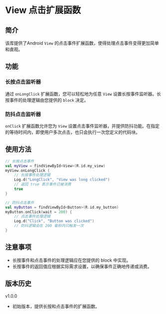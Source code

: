 # View 点击扩展函数

## 简介

该库提供了Android `View` 的点击事件扩展函数，使得处理点击事件变得更加简单和直观。

## 功能

### 长按点击监听器

通过 `onLongClick` 扩展函数，您可以轻松地为任意 `View`
设置长按事件监听器。长按事件的处理逻辑由您提供的 `block` 决定。

### 防抖点击监听器

`onClick` 扩展函数允许您为 `View` 设置点击事件监听器，并提供防抖功能。在指定的等待时间内，即使用户多次点击，也只会执行一次您定义的代码块。

## 使用方法

```kotlin
// 长按点击事件
val myView = findViewById<View>(R.id.my_view)
myView.onLongClick {
    // 长按事件处理逻辑
    Log.d("LongClick", "View was long clicked")
    // 返回 true 表示事件已被消费
    true
}

// 防抖点击事件
val myButton = findViewById<Button>(R.id.my_button)
myButton.onClick(wait = 200) {
    // 点击事件处理逻辑
    Log.d("Click", "Button was clicked")
    // 防抖逻辑会在 200 毫秒内只触发一次
}
```

## 注意事项

- 长按事件和点击事件的处理逻辑应在您提供的 block 中实现。
- 长按事件的返回值应根据实际需求设置，以确保事件正确地传递或消费。

## 版本历史

v1.0.0

- 初始版本，提供长按和点击事件的扩展函数。

